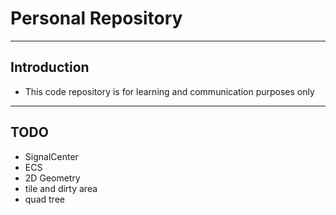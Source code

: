 # Personal Repository

***

## Introduction

+ This code repository is for learning and communication purposes only

***

## TODO

+ SignalCenter
+ ECS
+ 2D Geometry
+ tile and dirty area
+ quad tree